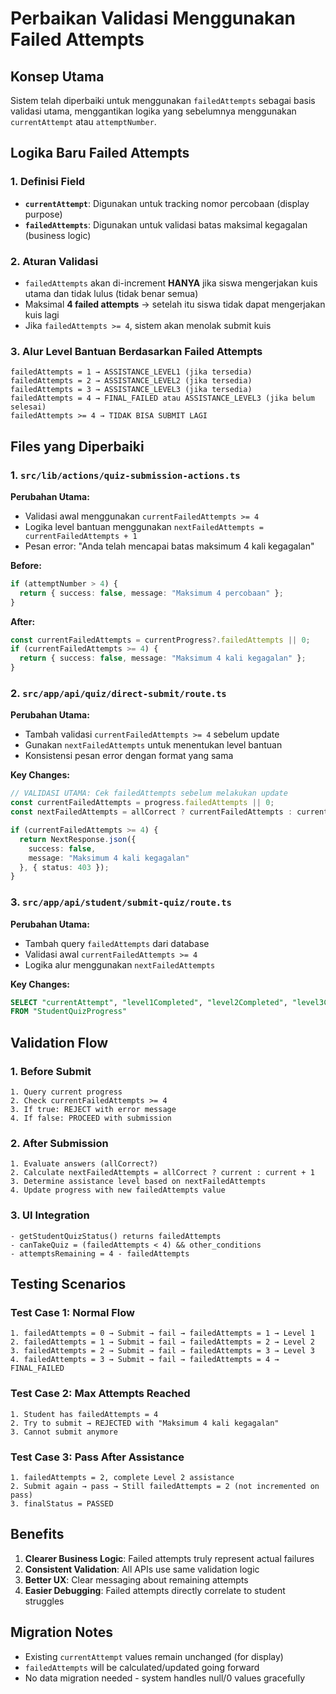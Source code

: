# Perbaikan Validasi Menggunakan Failed Attempts

## Konsep Utama

Sistem telah diperbaiki untuk menggunakan `failedAttempts` sebagai basis validasi utama, menggantikan logika yang sebelumnya menggunakan `currentAttempt` atau `attemptNumber`.

## Logika Baru Failed Attempts

### 1. Definisi Field

- **`currentAttempt`**: Digunakan untuk tracking nomor percobaan (display purpose)
- **`failedAttempts`**: Digunakan untuk validasi batas maksimal kegagalan (business logic)

### 2. Aturan Validasi

- `failedAttempts` akan di-increment **HANYA** jika siswa mengerjakan kuis utama dan tidak lulus (tidak benar semua)
- Maksimal **4 failed attempts** → setelah itu siswa tidak dapat mengerjakan kuis lagi
- Jika `failedAttempts >= 4`, sistem akan menolak submit kuis

### 3. Alur Level Bantuan Berdasarkan Failed Attempts

```
failedAttempts = 1 → ASSISTANCE_LEVEL1 (jika tersedia)
failedAttempts = 2 → ASSISTANCE_LEVEL2 (jika tersedia)  
failedAttempts = 3 → ASSISTANCE_LEVEL3 (jika tersedia)
failedAttempts = 4 → FINAL_FAILED atau ASSISTANCE_LEVEL3 (jika belum selesai)
failedAttempts >= 4 → TIDAK BISA SUBMIT LAGI
```

## Files yang Diperbaiki

### 1. `src/lib/actions/quiz-submission-actions.ts`

**Perubahan Utama:**
- Validasi awal menggunakan `currentFailedAttempts >= 4`
- Logika level bantuan menggunakan `nextFailedAttempts = currentFailedAttempts + 1`
- Pesan error: "Anda telah mencapai batas maksimum 4 kali kegagalan"

**Before:**
```typescript
if (attemptNumber > 4) {
  return { success: false, message: "Maksimum 4 percobaan" };
}
```

**After:**
```typescript
const currentFailedAttempts = currentProgress?.failedAttempts || 0;
if (currentFailedAttempts >= 4) {
  return { success: false, message: "Maksimum 4 kali kegagalan" };
}
```

### 2. `src/app/api/quiz/direct-submit/route.ts`

**Perubahan Utama:**
- Tambah validasi `currentFailedAttempts >= 4` sebelum update
- Gunakan `nextFailedAttempts` untuk menentukan level bantuan
- Konsistensi pesan error dengan format yang sama

**Key Changes:**
```typescript
// VALIDASI UTAMA: Cek failedAttempts sebelum melakukan update
const currentFailedAttempts = progress.failedAttempts || 0;
const nextFailedAttempts = allCorrect ? currentFailedAttempts : currentFailedAttempts + 1;

if (currentFailedAttempts >= 4) {
  return NextResponse.json({
    success: false,
    message: "Maksimum 4 kali kegagalan"
  }, { status: 403 });
}
```

### 3. `src/app/api/student/submit-quiz/route.ts`

**Perubahan Utama:**
- Tambah query `failedAttempts` dari database
- Validasi awal `currentFailedAttempts >= 4`
- Logika alur menggunakan `nextFailedAttempts`

**Key Changes:**
```sql
SELECT "currentAttempt", "level1Completed", "level2Completed", "level3Completed", "failedAttempts" 
FROM "StudentQuizProgress"
```

## Validation Flow

### 1. Before Submit
```
1. Query current progress
2. Check currentFailedAttempts >= 4
3. If true: REJECT with error message
4. If false: PROCEED with submission
```

### 2. After Submission
```
1. Evaluate answers (allCorrect?)
2. Calculate nextFailedAttempts = allCorrect ? current : current + 1
3. Determine assistance level based on nextFailedAttempts
4. Update progress with new failedAttempts value
```

### 3. UI Integration
```
- getStudentQuizStatus() returns failedAttempts
- canTakeQuiz = (failedAttempts < 4) && other_conditions
- attemptsRemaining = 4 - failedAttempts
```

## Testing Scenarios

### Test Case 1: Normal Flow
```
1. failedAttempts = 0 → Submit → fail → failedAttempts = 1 → Level 1
2. failedAttempts = 1 → Submit → fail → failedAttempts = 2 → Level 2  
3. failedAttempts = 2 → Submit → fail → failedAttempts = 3 → Level 3
4. failedAttempts = 3 → Submit → fail → failedAttempts = 4 → FINAL_FAILED
```

### Test Case 2: Max Attempts Reached
```
1. Student has failedAttempts = 4
2. Try to submit → REJECTED with "Maksimum 4 kali kegagalan"
3. Cannot submit anymore
```

### Test Case 3: Pass After Assistance
```
1. failedAttempts = 2, complete Level 2 assistance
2. Submit again → pass → Still failedAttempts = 2 (not incremented on pass)
3. finalStatus = PASSED
```

## Benefits

1. **Clearer Business Logic**: Failed attempts truly represent actual failures
2. **Consistent Validation**: All APIs use same validation logic  
3. **Better UX**: Clear messaging about remaining attempts
4. **Easier Debugging**: Failed attempts directly correlate to student struggles

## Migration Notes

- Existing `currentAttempt` values remain unchanged (for display)
- `failedAttempts` will be calculated/updated going forward
- No data migration needed - system handles null/0 values gracefully 